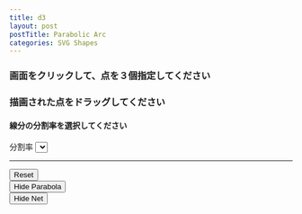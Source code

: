 ```yaml
---
title: d3
layout: post
postTitle: Parabolic Arc
categories: SVG Shapes
---
```


<div class="row">
  <div class="col-sm-6">
    <h3 class="text-white">画面をクリックして、点を３個指定してください</h3>
    <h3 class="text-white">描画された点をドラッグしてください</h3>
    <div id="svg01"></div>
  </div>
  <div class="col-sm-6">
    <h4>線分の分割率を選択してください</h4>
    <div class="btn-group-vertical">
      <span class="label">分割率</span>
      <select data-bind="options: separates,
                       value: selectedSeparates,
                       valueAllowUnset: true"></select>
      <hr>
      <button data-bind="click:reset" class="btn btn-danger">Reset</button>
      <br>
      <button 
        data-bind="click:parabola" 
        id="parabola" 
        class="btn btn-warning"
      >
        Hide Parabola
      </button>
      <br>
      <button 
        data-bind="click:net" 
        id="net" 
        class="btn btn-warning"
      >
        Hide Net
      </button>
    </div>      
  </div>
</div>

<script src="http://d3js.org/d3.v3.min.js"></script>
<script src="{{site.url}}/js/knockout-3.1.0.js" charset="utf-8"></script>

<script type="text/javascript">
/**
  ApplicationViewModel
**/
function AppViewModel() {

  // Point Object
  function Point(x, y){
    this.x = x;
    this.y = y;
    return this;
  };

  // ko variables
  var self = this;
  separates = [0.02,0.05,0.1];
  self.selectedSeparates = ko.observable(separates[2]);

  // variables
  var basePoints = []; // point A,B and C
  
  var Q =[]; // point between A and B
  var R =[]; // point between B and C
  var P =[]; // touching point

  var clickedTime = 0;
  var width = 500,
     height = 500;

  // constants     
  var radiusOfBasePoints = 10;
  var radiusOfSepPoints = 2;  
  var colorOfBasePoints = "gold";
  var colorOfSepPoints = "grey"; 
  var colorOfBaseLines = "#fff";
  var colorOfSepLines = "#ff0"; 
  var colorOfParabola = "lime"; 


  // svg 追加 
  var svg01 = d3.select("#svg01")
                .append("svg")
                .attr("height",height)
                .attr("width",width)
                .style("background","#111");

  // accessor function
  var lineFunction = d3.svg.line()
                .x(function(d,i) { return basePoints[i][0]; })
                .y(function(d,i) { return basePoints[i][1]; })
                .interpolate("linear");  
  var parabola = d3.svg.line()
                .x(function(d) { return d.x; })
                .y(function(d) { return d.y; })
                .interpolate("linear");  
 
  // click event listner作成
  svg01.on("click",function(){

    if (clickedTime > 2) {
      return;
    };
 
    svg01.selectAll(".baseLines").remove();
    svg01.selectAll(".parabola").remove();

    // get mouse position
    var mousePos = d3.mouse(this);

    // store clicked mouse position
    basePoints.push(mousePos);

    // draw circles   
    svg01.selectAll(".basePoints")
      .data(basePoints)
     .enter()
      .append("circle")
      .attr("cx",function(d,i){return basePoints[i][0];})
      .attr("cy",function(d,i){return basePoints[i][1];})
      .attr("r",function(){return radiusOfBasePoints})
      .attr("class","basePoints")
      .style("fill",function(d,i){return colorOfBasePoints;});

    clickedTime++;  

    if (clickedTime == 3) {
      draw();
    }
 
  }); 

 //　
 function draw(){
    // draw baseLines
    svg01.append("path")
       .attr("d", lineFunction(basePoints))
       .attr("stroke", function(){return colorOfBaseLines})
       .attr("stroke-width", 3)
       .attr("fill", "none")
       .attr("class","baseLines");

    // separates points　Q　and R
    getQR();

    // draw lines QR
    svg01.selectAll(".net")
      .data(Q)
     .enter()
      .append("line")
      .attr("x1",function(d){return d.x;})
      .attr("y1",function(d){return d.y;})
      .attr("x2",function(d,i){return R[i].x;})
      .attr("y2",function(d,i){return R[i].y;})
      .attr("class","net")
      .attr("id",function(d,i){return "net" + i;})
      .attr("stroke",function(){return colorOfSepLines;})
      .attr("opacity",1);

    // draw parabola
    svg01.append("path")
       .attr("d", parabola(P))
       .attr("stroke", function(){return colorOfParabola})
       .attr("stroke-width", 3)
       .attr("fill", "none")
       .attr("class","parabola")
       .attr("opacity",1);


    svg01.selectAll(".basePoints")
        .remove();

    svg01.selectAll(".basePoints")
      .data(basePoints)
     .enter()
      .append("circle")
      .attr("cx",function(d,i){return basePoints[i][0];})
      .attr("cy",function(d,i){return basePoints[i][1];})
      .attr("r",function(){return radiusOfBasePoints})
      .attr("class","basePoints")
      .attr("id", function(d,i){
        return i;
      })
      .style("fill",function(d,i){return colorOfBasePoints;})
      .call(drag);

 };
  //　
 function redraw(){
    // draw baseLines
    svg01.selectAll(".baseLines")
       .transition()
       .duration(0) 
       .attr("d", lineFunction(basePoints))
       .attr("stroke", function(){return colorOfBaseLines})
       .attr("stroke-width", 3)
       .attr("fill", "none")
       .attr("class","baseLines");

    // separates points　Q　and R
    getQR();
    // draw Q and R
    for (var i= 0; i<Q.length; i++){
    // draw lines QR
      var elNm = "#net" + i;
      var el = svg01.select(elNm);
    
      el.transition()
      .duration(0)
      .attr("x1",function(){return Q[i].x;})
      .attr("y1",function(){return Q[i].y;})
      .attr("x2",function(){return R[i].x;})
      .attr("y2",function(){return R[i].y;})
      .attr("class","net")
      .attr("stroke",function(){return colorOfSepLines;});
    }  

    // draw parabola
    svg01.selectAll(".parabola")
       .transition()
       .duration(0) 
       .attr("d", parabola(P))
       .attr("stroke", function(){return colorOfParabola})
       .attr("stroke-width", 3)
       .attr("fill", "none")
       .attr("class","parabola");
 };
 function getQR(){
    Q=[];
    R=[];
    P=[];
    var Ax,Ay,Bx,By,Cx,Cy,Qx,Qy,Rx,Ry,Px,Py;
    Ax = basePoints[0][0];
    Ay = basePoints[0][1];
    Bx = basePoints[1][0];
    By = basePoints[1][1];
    Cx = basePoints[2][0];
    Cy = basePoints[2][1];
    for (var t=0;t<=1;t=t+self.selectedSeparates()){
      Qx = (1-t)*Ax + t*Bx;
      Qy = (1-t)*Ay + t*By;
      Q.push(new Point(Qx,Qy));
      Rx = (1-t)*Bx + t*Cx;
      Ry = (1-t)*By + t*Cy;
      R.push(new Point(Rx,Ry));
      Px = (1-t)*Qx + t*Rx;
      Py = (1-t)*Qy + t*Ry;
      P.push(new Point(Px,Py));
    };
 };

  this.reset = function(){

    svg01.selectAll(".basePoints")
        .remove();
    svg01.selectAll(".baseLines")
        .remove();
    svg01.selectAll(".net")
        .remove();
    svg01.selectAll(".parabola")
        .remove();

    clickedTime = 0;
    basePoints = []; 
    Q = [];
    R = [];
    P = [];
  };
  
  this.parabola = function(){
    if (P.length==0){return};

    var opacity = svg01.select(".parabola")
                            .attr("opacity");
                            
    if (opacity==0){
      $("#parabola").html("Hide Parabola")          
                    .removeClass("btn-success")
                    .addClass("btn-warning");          
    } else {
      $("#parabola").html("Show Parabola")
                    .removeClass("btn-warning")
                    .addClass("btn-success");          
    };                        
    svg01.select(".parabola")
            .attr("opacity",function(){
              return opacity==0?1:0;
            })
  }
  this.net = function(){
    if (P.length==0){return};

    var opacity = svg01.selectAll(".net")
                            .attr("opacity");
                            
    if (opacity==0){
      $("#net").html("Hide Net")          
                    .removeClass("btn-success")
                    .addClass("btn-warning");          
    } else {
      $("#net").html("Show Net")
                    .removeClass("btn-warning")
                    .addClass("btn-success");          
    };                        
    svg01.selectAll(".net")
            .attr("opacity",function(){
              return opacity==0?1:0;
            })
  }

  // ドラッグ時の挙動
  var drag = d3.behavior.drag()
        //ドラッグ開始時の処理
       .on("dragstart", function(){
            d3.select(this).attr("opacity",0.4)
          }) 
       　//ドラッグ中の処理
       .on("drag", dragmove)
        //ドラッグ終了時の処理
       .on("dragend", function(){ 
            d3.select(this).attr("opacity",1)
  });

  // クラスがdraggableのときdragを呼び出す 
//  svg01.selectAll(".basePoints").call(drag);

  // ドラッグ中の制御　画面をはみ出さない
  function dragmove(d){
    var bPoint = d3.select(this);
    var i = bPoint.attr("id");
    bPoint
      .attr("cx", 
        d.x = Math.max(radiusOfBasePoints, Math.min(width - radiusOfBasePoints, d3.event.x)))
      .attr("cy", 
        d.y = Math.max(radiusOfBasePoints, Math.min(height - radiusOfBasePoints, d3.event.y)));
 
    basePoints[i][0] = bPoint.attr("cx");
    basePoints[i][1] = bPoint.attr("cy"); 

    redraw(); 

  };              


};



// Activates knockout.js
ko.applyBindings(new AppViewModel());

</script>

